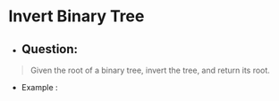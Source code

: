 # Invert Binary Tree
- ## Question:
>Given the root of a binary tree, invert the tree, and return its root.


- Example :


